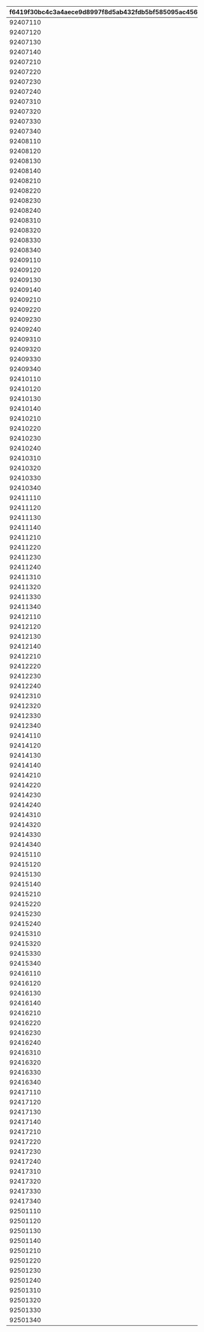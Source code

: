 |f6419f30bc4c3a4aece9d8997f8d5ab432fdb5bf585095ac45696e8571cba8cc|4c67257c6d435e0350c0e21d6fcc7f49312ef3a53bdae1b1093b6e78e7506a08|75c4f793a8ba473872a6a2ea916a27c0b25c5eaa8a7d3947bf75ad39743c81bc|08565a813791ea814da5fbb624183812cf7b19d48f211a3db88b1d017ba1e933|0541620ae7e8b845892cbb51f52959ee317316f29e17aa10ffdfb349f179fa45|6f7eea3873ceb9decc5d7fc5ddf4ff0863486ce9ed1bb891ad25127b8861f371|cb127248870b9bbce802b63153e1742f21f7be82bec4a16a313054c4ac4b1b11|ffa502194a1ab41c57b1f3f161031aadbd02b4bde2c80ad058510a39974c83b9|e52d06b3cc68eb7f553ef431c6cdf86ffe34589cc2bdc6d9a219ab9875621690|f4daf3bd56f007843ca9017c451edba22e59f56100a59c79fc0f05aa462019f2|1f0d107f1f7adf08a261fcf46b3b9ef6df5e292c9aa8419358c9dc5d2114dfbb|aaec6e5611a89deb689f9d59d28286f5279a87626dfd048cfb1ee081d55fa663|70171cdf1fc7923512075666e0ada118a79852546a9bc335b21de65ca2f49f70|543d66cf533b7605e3b054eabf942a4cbe3e5f886a2203c54ede82dd600287c3|6385cd01efce69cfdbaccef2dfab575f67eae0f8daa70f728d40d716657a79f2|
| --- | --- | --- | --- | --- | --- | --- | --- | --- | --- | --- | --- | --- | --- | --- |
|92407110|0|100198|bgm_MC170|0|100198|0|bgm_MC170|-30|0|94002|1.3|-30|0|1|
|92407120|0|100198|bgm_MC170|0|100198|0|bgm_MC170|-30|0|94002|1.3|-30|0|1|
|92407130|0|100198|bgm_MC170|0|100198|0|bgm_MC170|-30|0|94002|1.3|-30|0|1|
|92407140|0|100198|bgm_MC170|0|100198|0|bgm_MC170|-30|0|94002|1.3|-30|0|1|
|92407210|0|100198|bgm_MC170|0|100198|0|bgm_MC170|-30|0|94002|1.45|20|0|2|
|92407220|0|100198|bgm_MC170|0|100198|0|bgm_MC170|-30|0|94002|1.45|20|0|2|
|92407230|0|100198|bgm_MC170|0|100198|0|bgm_MC170|-30|0|94002|1.45|20|0|2|
|92407240|0|100198|bgm_MC170|0|100198|0|bgm_MC170|-30|0|94002|1.45|20|0|2|
|92407310|0|100198|bgm_MC170|0|100198|0|bgm_MC170|-30|0|94002|1.4|-30|0|3|
|92407320|0|100198|bgm_MC170|0|100198|0|bgm_MC170|-30|0|94002|1.4|-30|0|3|
|92407330|0|100198|bgm_MC170|0|100198|0|bgm_MC170|-30|0|94002|1.4|-30|0|3|
|92407340|0|100198|bgm_MC170|0|100198|0|bgm_MC170|-30|0|94002|1.4|-30|0|3|
|92408110|0|101822|bgm_MC170|0|101822|0|bgm_MC170|-30|0|94002|0.9|-30|0|1|
|92408120|0|101822|bgm_MC170|0|101822|0|bgm_MC170|-30|0|94002|0.9|-30|0|1|
|92408130|0|101822|bgm_MC170|0|101822|0|bgm_MC170|-30|0|94002|0.9|-30|0|1|
|92408140|0|101822|bgm_MC170|0|101822|0|bgm_MC170|-30|0|94002|0.9|-30|0|1|
|92408210|0|101822|bgm_MC170|0|101822|0|bgm_MC170|-30|0|94002|1|20|0|2|
|92408220|0|101822|bgm_MC170|0|101822|0|bgm_MC170|-30|0|94002|1|20|0|2|
|92408230|0|101822|bgm_MC170|0|101822|0|bgm_MC170|-30|0|94002|1|20|0|2|
|92408240|0|101822|bgm_MC170|0|101822|0|bgm_MC170|-30|0|94002|1|20|0|2|
|92408310|0|101822|bgm_MC170|0|101822|0|bgm_MC170|-30|0|94002|0.9|0|0|3|
|92408320|0|101822|bgm_MC170|0|101822|0|bgm_MC170|-30|0|94002|0.9|0|0|3|
|92408330|0|101822|bgm_MC170|0|101822|0|bgm_MC170|-30|0|94002|0.9|0|0|3|
|92408340|0|101822|bgm_MC170|0|101822|0|bgm_MC170|-30|0|94002|0.9|0|0|3|
|92409110|0|101191|bgm_MC170|0|101191|-50|bgm_MC170|-30|0|94002|1.25|-30|0|1|
|92409120|0|101191|bgm_MC170|0|101191|-50|bgm_MC170|-30|0|94002|1.25|-30|0|1|
|92409130|0|101191|bgm_MC170|0|101191|-50|bgm_MC170|-30|0|94002|1.25|-30|0|1|
|92409140|0|101191|bgm_MC170|0|101191|-50|bgm_MC170|-30|0|94002|1.25|-30|0|1|
|92409210|0|101191|bgm_MC170|0|101191|0|bgm_MC170|-30|0|94002|1|20|0|2|
|92409220|0|101191|bgm_MC170|0|101191|0|bgm_MC170|-30|0|94002|1|20|0|2|
|92409230|0|101191|bgm_MC170|0|101191|0|bgm_MC170|-30|0|94002|1|20|0|2|
|92409240|0|101191|bgm_MC170|0|101191|0|bgm_MC170|-30|0|94002|1|20|0|2|
|92409310|0|101191|bgm_MC170|0|101191|-50|bgm_MC170|-30|0|94002|1.25|-30|0|3|
|92409320|0|101191|bgm_MC170|0|101191|-50|bgm_MC170|-30|0|94002|1.25|-30|0|3|
|92409330|0|101191|bgm_MC170|0|101191|-50|bgm_MC170|-30|0|94002|1.25|-30|0|3|
|92409340|0|101191|bgm_MC170|0|101191|-50|bgm_MC170|-30|0|94002|1.25|-30|0|3|
|92410110|0|103013|bgm_MC170|0|103013|0|bgm_MC170|-30|0|94002|1.3|-30|0|1|
|92410120|0|103013|bgm_MC170|0|103013|0|bgm_MC170|-30|0|94002|1.3|-30|0|1|
|92410130|0|103013|bgm_MC170|0|103013|0|bgm_MC170|-30|0|94002|1.3|-30|0|1|
|92410140|0|103013|bgm_MC170|0|103013|0|bgm_MC170|-30|0|94002|1.3|-30|0|1|
|92410210|0|103013|bgm_MC170|0|103013|0|bgm_MC170|-30|0|94002|1.45|20|0|2|
|92410220|0|103013|bgm_MC170|0|103013|0|bgm_MC170|-30|0|94002|1.45|20|0|2|
|92410230|0|103013|bgm_MC170|0|103013|0|bgm_MC170|-30|0|94002|1.45|20|0|2|
|92410240|0|103013|bgm_MC170|0|103013|0|bgm_MC170|-30|0|94002|1.45|20|0|2|
|92410310|0|103013|bgm_MC170|0|103013|0|bgm_MC170|-30|0|94002|1.4|-30|0|3|
|92410320|0|103013|bgm_MC170|0|103013|0|bgm_MC170|-30|0|94002|1.4|-30|0|3|
|92410330|0|103013|bgm_MC170|0|103013|0|bgm_MC170|-30|0|94002|1.4|-30|0|3|
|92410340|0|103013|bgm_MC170|0|103013|0|bgm_MC170|-30|0|94002|1.4|-30|0|3|
|92411110|0|100198|bgm_MC170|0|100198|40|bgm_MC170|-30|0|94002|1|-30|0|1|
|92411120|0|100198|bgm_MC170|0|100198|40|bgm_MC170|-30|0|94002|1|-30|0|1|
|92411130|0|100198|bgm_MC170|0|100198|40|bgm_MC170|-30|0|94002|1|-30|0|1|
|92411140|0|100198|bgm_MC170|0|100198|40|bgm_MC170|-30|0|94002|1|-30|0|1|
|92411210|0|100198|bgm_MC170|0|100198|140|bgm_MC170|-30|0|94002|1.45|-90|0|2|
|92411220|0|100198|bgm_MC170|0|100198|140|bgm_MC170|-30|0|94002|1.45|-90|0|2|
|92411230|0|100198|bgm_MC170|0|100198|140|bgm_MC170|-30|0|94002|1.45|-90|0|2|
|92411240|0|100198|bgm_MC170|0|100198|140|bgm_MC170|-30|0|94002|1.45|-90|0|2|
|92411310|0|100198|bgm_MC170|0|100198|40|bgm_MC170|-30|0|94002|1.1|-30|0|3|
|92411320|0|100198|bgm_MC170|0|100198|40|bgm_MC170|-30|0|94002|1.1|-30|0|3|
|92411330|0|100198|bgm_MC170|0|100198|40|bgm_MC170|-30|0|94002|1.1|-30|0|3|
|92411340|0|100198|bgm_MC170|0|100198|40|bgm_MC170|-30|0|94002|1.1|-30|0|3|
|92412110|0|101621|bgm_MC170|0|101621|210|bgm_MC170|-30|0|94002|1|-210|0|1|
|92412120|0|101621|bgm_MC170|0|101621|210|bgm_MC170|-30|0|94002|1|-210|0|1|
|92412130|0|101621|bgm_MC170|0|101621|210|bgm_MC170|-30|0|94002|1|-210|0|1|
|92412140|0|101621|bgm_MC170|0|101621|210|bgm_MC170|-30|0|94002|1|-210|0|1|
|92412210|0|101621|bgm_MC170|0|101621|140|bgm_MC170|-30|0|94002|1.45|-90|0|2|
|92412220|0|101621|bgm_MC170|0|101621|140|bgm_MC170|-30|0|94002|1.45|-90|0|2|
|92412230|0|101621|bgm_MC170|0|101621|140|bgm_MC170|-30|0|94002|1.45|-90|0|2|
|92412240|0|101621|bgm_MC170|0|101621|140|bgm_MC170|-30|0|94002|1.45|-90|0|2|
|92412310|0|101621|bgm_MC170|0|101621|180|bgm_MC170|-30|0|94002|1.1|-30|0|3|
|92412320|0|101621|bgm_MC170|0|101621|180|bgm_MC170|-30|0|94002|1.1|-30|0|3|
|92412330|0|101621|bgm_MC170|0|101621|180|bgm_MC170|-30|0|94002|1.1|-30|0|3|
|92412340|0|101621|bgm_MC170|0|101621|180|bgm_MC170|-30|0|94002|1.1|-30|0|3|
|92414110|0|101822|bgm_MC170|0|101822|60|bgm_MC170|-30|0|94002|1.4|-60|0|1|
|92414120|0|101822|bgm_MC170|0|101822|60|bgm_MC170|-30|0|94002|1.4|-60|0|1|
|92414130|0|101822|bgm_MC170|0|101822|60|bgm_MC170|-30|0|94002|1.4|-60|0|1|
|92414140|0|101822|bgm_MC170|0|101822|60|bgm_MC170|-30|0|94002|1.4|-60|0|1|
|92414210|0|101822|bgm_MC170|0|101822|150|bgm_MC170|-30|0|94002|1|-330|0|2|
|92414220|0|101822|bgm_MC170|0|101822|150|bgm_MC170|-30|0|94002|1|-330|0|2|
|92414230|0|101822|bgm_MC170|0|101822|150|bgm_MC170|-30|0|94002|1|-330|0|2|
|92414240|0|101822|bgm_MC170|0|101822|150|bgm_MC170|-30|0|94002|1|-330|0|2|
|92414310|0|101822|bgm_MC170|0|101822|100|bgm_MC170|-30|0|94002|1.2|0|0|3|
|92414320|0|101822|bgm_MC170|0|101822|100|bgm_MC170|-30|0|94002|1.2|0|0|3|
|92414330|0|101822|bgm_MC170|0|101822|100|bgm_MC170|-30|0|94002|1.2|0|0|3|
|92414340|0|101822|bgm_MC170|0|101822|100|bgm_MC170|-30|0|94002|1.2|0|0|3|
|92415110|0|101623|bgm_MC170|0|101623|30|bgm_MC170|-30|0|94002|2.4|0|0|1|
|92415120|0|101623|bgm_MC170|0|101623|30|bgm_MC170|-30|0|94002|2.4|0|0|1|
|92415130|0|101623|bgm_MC170|0|101623|30|bgm_MC170|-30|0|94002|2.4|0|0|1|
|92415140|0|101623|bgm_MC170|0|101623|30|bgm_MC170|-30|0|94002|2.4|0|0|1|
|92415210|0|101623|bgm_MC170|0|101623|150|bgm_MC170|-30|0|94002|1.1|-270|0|2|
|92415220|0|101623|bgm_MC170|0|101623|150|bgm_MC170|-30|0|94002|1.1|-270|0|2|
|92415230|0|101623|bgm_MC170|0|101623|150|bgm_MC170|-30|0|94002|1.1|-270|0|2|
|92415240|0|101623|bgm_MC170|0|101623|150|bgm_MC170|-30|0|94002|1.1|-270|0|2|
|92415310|0|101623|bgm_MC170|0|101623|250|bgm_MC170|-30|0|94002|1.2|-400|0|3|
|92415320|0|101623|bgm_MC170|0|101623|250|bgm_MC170|-30|0|94002|1.2|-400|0|3|
|92415330|0|101623|bgm_MC170|0|101623|250|bgm_MC170|-30|0|94002|1.2|-400|0|3|
|92415340|0|101623|bgm_MC170|0|101623|250|bgm_MC170|-30|0|94002|1.2|-400|0|3|
|92416110|0|103013|bgm_MC170|0|103013|150|bgm_MC170|-30|0|94002|1.3|-120|0|1|
|92416120|0|103013|bgm_MC170|0|103013|150|bgm_MC170|-30|0|94002|1.3|-120|0|1|
|92416130|0|103013|bgm_MC170|0|103013|150|bgm_MC170|-30|0|94002|1.3|-120|0|1|
|92416140|0|103013|bgm_MC170|0|103013|150|bgm_MC170|-30|0|94002|1.3|-120|0|1|
|92416210|0|103013|bgm_MC170|0|103013|140|bgm_MC170|-30|0|94002|1.5|-90|0|2|
|92416220|0|103013|bgm_MC170|0|103013|140|bgm_MC170|-30|0|94002|1.5|-90|0|2|
|92416230|0|103013|bgm_MC170|0|103013|140|bgm_MC170|-30|0|94002|1.5|-90|0|2|
|92416240|0|103013|bgm_MC170|0|103013|140|bgm_MC170|-30|0|94002|1.5|-90|0|2|
|92416310|0|103013|bgm_MC170|0|103013|140|bgm_MC170|-30|0|94002|1.25|-450|0|3|
|92416320|0|103013|bgm_MC170|0|103013|140|bgm_MC170|-30|0|94002|1.25|-450|0|3|
|92416330|0|103013|bgm_MC170|0|103013|140|bgm_MC170|-30|0|94002|1.25|-450|0|3|
|92416340|0|103013|bgm_MC170|0|103013|140|bgm_MC170|-30|0|94002|1.25|-450|0|3|
|92417110|0|101191|bgm_MC170|0|101191|0|bgm_MC170|-30|0|94002|0.95|-30|0|1|
|92417120|0|101191|bgm_MC170|0|101191|0|bgm_MC170|-30|0|94002|0.95|-30|0|1|
|92417130|0|101191|bgm_MC170|0|101191|0|bgm_MC170|-30|0|94002|0.95|-30|0|1|
|92417140|0|101191|bgm_MC170|0|101191|0|bgm_MC170|-30|0|94002|0.95|-30|0|1|
|92417210|0|101191|bgm_MC170|0|101191|140|bgm_MC170|-30|0|94002|1.6|-60|0|2|
|92417220|0|101191|bgm_MC170|0|101191|140|bgm_MC170|-30|0|94002|1.6|-60|0|2|
|92417230|0|101191|bgm_MC170|0|101191|140|bgm_MC170|-30|0|94002|1.6|-60|0|2|
|92417240|0|101191|bgm_MC170|0|101191|140|bgm_MC170|-30|0|94002|1.6|-60|0|2|
|92417310|0|101191|bgm_MC170|0|101191|80|bgm_MC170|-30|0|94002|1.35|-60|0|3|
|92417320|0|101191|bgm_MC170|0|101191|80|bgm_MC170|-30|0|94002|1.35|-60|0|3|
|92417330|0|101191|bgm_MC170|0|101191|80|bgm_MC170|-30|0|94002|1.35|-60|0|3|
|92417340|0|101191|bgm_MC170|0|101191|80|bgm_MC170|-30|0|94002|1.35|-60|0|3|
|92501110|0|101191|bgm_MC170|0|101191|90|bgm_MC170|-30|0|94002|1|-210|0|1|
|92501120|0|101191|bgm_MC170|0|101191|90|bgm_MC170|-30|0|94002|1|-210|0|1|
|92501130|0|101191|bgm_MC170|0|101191|90|bgm_MC170|-30|0|94002|1|-210|0|1|
|92501140|0|101191|bgm_MC170|0|101191|90|bgm_MC170|-30|0|94002|1|-210|0|1|
|92501210|0|101191|bgm_MC170|0|101191|210|bgm_MC170|-30|0|94002|1|-240|0|2|
|92501220|0|101191|bgm_MC170|0|101191|210|bgm_MC170|-30|0|94002|1|-240|0|2|
|92501230|0|101191|bgm_MC170|0|101191|210|bgm_MC170|-30|0|94002|1|-240|0|2|
|92501240|0|101191|bgm_MC170|0|101191|210|bgm_MC170|-30|0|94002|1|-240|0|2|
|92501310|0|101191|bgm_MC170|0|101191|250|bgm_MC170|-30|0|94002|1.1|-90|0|3|
|92501320|0|101191|bgm_MC170|0|101191|250|bgm_MC170|-30|0|94002|1.1|-90|0|3|
|92501330|0|101191|bgm_MC170|0|101191|250|bgm_MC170|-30|0|94002|1.1|-90|0|3|
|92501340|0|101191|bgm_MC170|0|101191|250|bgm_MC170|-30|0|94002|1.1|-90|0|3|